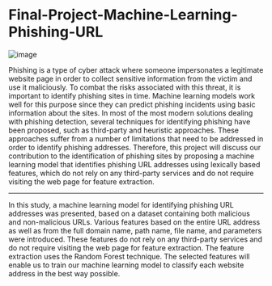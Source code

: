 # Final-Project-Machine-Learning-Phishing-URL

![image](https://github.com/BarGoldman/Final-Project-Machine-Learning-Phishing-URL/assets/93201414/6bd94fa6-4fda-4339-8078-9758e64b6147)


Phishing is a type of cyber attack where someone impersonates a
legitimate website page in order to collect sensitive information from
the victim and use it maliciously. To combat the risks associated
with this threat, it is important to identify phishing sites in time.
Machine learning models work well for this purpose since they can
predict phishing incidents using basic information about the sites. In
most of the most modern solutions dealing with phishing detection,
several techniques for identifying phishing have been proposed, such
as third-party and heuristic approaches. These approaches suffer from
a number of limitations that need to be addressed in order to identify
phishing addresses. Therefore, this project will discuss our contribution
to the identification of phishing sites by proposing a machine learning
model that identifies phishing URL addresses using lexically based
features, which do not rely on any third-party services and do not
require visiting the web page for feature extraction.

____


In this study, a machine learning model for identifying phishing URL addresses was presented, based on a dataset containing both malicious and
non-malicious URLs. Various features based on the entire URL address as
well as from the full domain name, path name, file name, and parameters
were introduced. These features do not rely on any third-party services and
do not require visiting the web page for feature extraction. The feature extraction uses the Random Forest technique. The selected features will enable
us to train our machine learning model to classify each website address in
the best way possible.

